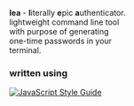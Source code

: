 
**lea** - **l**iterally **e**pic **a**uthenticator.  
lightweight command line tool  
with purpose of generating  
one-time passwords in your  
terminal.

### written using
[![JavaScript Style Guide](https://cdn.rawgit.com/standard/standard/master/badge.svg)](https://github.com/standard/standard)

